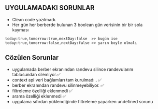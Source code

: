 ## UYGULAMADAKI SORUNLAR
- Clean code yazılmadı.
- Her gün her berberde bulunan 3 boolean gün verisinin bir bir sola kayması 
```
today:true,tomorrow:true,nextDay:false  >> bugün ise
today:true,tomorrow:false,nextDay:false >> yarın boyle olmalı
```





## Cözülen Sorunlar
- uygulamada berber ekranından randevu silince randevularım tablosundan silemiyor.✅
-  context api veri bağlamları tam kurulmadı . ✅
- berber ekranından randevu silinmeyebiliyor. ✅
- filtreleme özelliği eklenmedi ✅
- arama özelliği eklenmedi ✅
- uygulama sıfırdan yüklendiğinde filtreleme yaparken undefined sorunu
